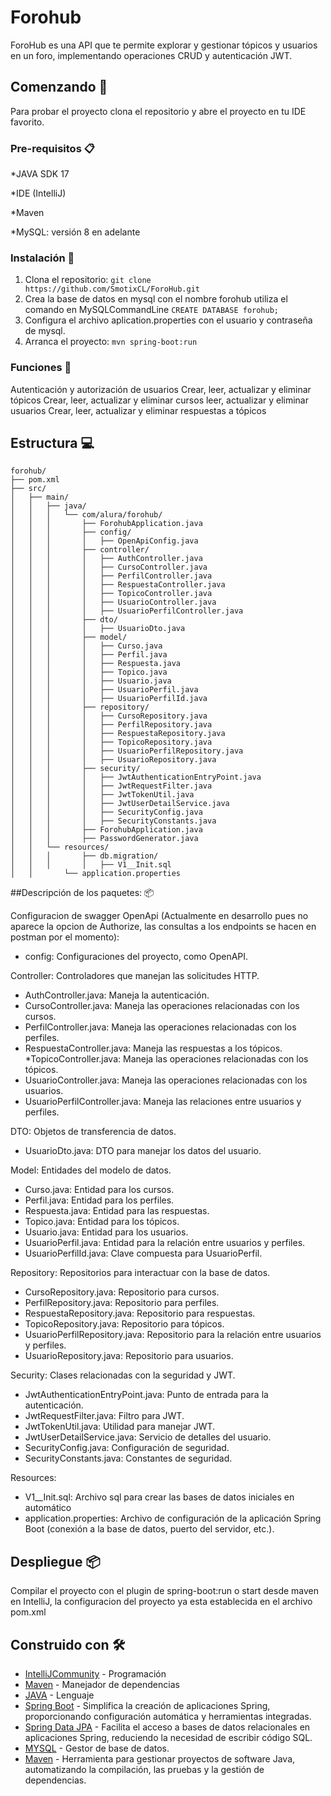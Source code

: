 # Forohub

ForoHub es una API que te permite explorar y gestionar tópicos y usuarios en un foro, implementando operaciones CRUD y autenticación JWT.


## Comenzando 🚀

Para probar el proyecto clona el repositorio y abre el proyecto en tu IDE favorito.


### Pre-requisitos 📋

*JAVA SDK 17

*IDE (IntelliJ)

*Maven
  
*MySQL: versión 8 en adelante


### Instalación 🔧


1. Clona el repositorio: `git clone https://github.com/SmotixCL/ForoHub.git`
2. Crea la base de datos en mysql con el nombre forohub utiliza el comando en MySQLCommandLine `CREATE DATABASE forohub;`
3. Configura el archivo aplication.properties con el usuario y contraseña de mysql.
4. Arranca el proyecto: `mvn spring-boot:run`


### Funciones 📖

Autenticación y autorización de usuarios
Crear, leer, actualizar y eliminar tópicos
Crear, leer, actualizar y eliminar cursos
leer, actualizar y eliminar usuarios
Crear, leer, actualizar y eliminar respuestas a tópicos


## Estructura 💻
```
forohub/
├── pom.xml
├── src/
│   ├── main/
│   │   ├── java/
│   │   │   └── com/alura/forohub/
│   │   │       ├── ForohubApplication.java
│   │   │       ├── config/
│   │   │       │   ├── OpenApiConfig.java
│   │   │       ├── controller/
│   │   │       │   ├── AuthController.java
│   │   │       │   ├── CursoController.java
│   │   │       │   ├── PerfilController.java
│   │   │       │   ├── RespuestaController.java
│   │   │       │   ├── TopicoController.java
│   │   │       │   ├── UsuarioController.java
│   │   │       │   ├── UsuarioPerfilController.java
│   │   │       ├── dto/
│   │   │       │   ├── UsuarioDto.java
│   │   │       ├── model/
│   │   │       │   ├── Curso.java
│   │   │       │   ├── Perfil.java
│   │   │       │   ├── Respuesta.java
│   │   │       │   ├── Topico.java
│   │   │       │   ├── Usuario.java
│   │   │       │   ├── UsuarioPerfil.java
│   │   │       │   ├── UsuarioPerfilId.java
│   │   │       ├── repository/
│   │   │       │   ├── CursoRepository.java
│   │   │       │   ├── PerfilRepository.java
│   │   │       │   ├── RespuestaRepository.java
│   │   │       │   ├── TopicoRepository.java
│   │   │       │   ├── UsuarioPerfilRepository.java
│   │   │       │   ├── UsuarioRepository.java
│   │   │       ├── security/
│   │   │       │   ├── JwtAuthenticationEntryPoint.java
│   │   │       │   ├── JwtRequestFilter.java
│   │   │       │   ├── JwtTokenUtil.java
│   │   │       │   ├── JwtUserDetailService.java
│   │   │       │   ├── SecurityConfig.java
│   │   │       │   ├── SecurityConstants.java
│   │   │       ├── ForohubApplication.java
│   │   │       ├── PasswordGenerator.java
│   │   └── resources/
│   │   │       ├── db.migration/
│   │   │       │   ├── V1__Init.sql
│   │       └── application.properties
```

##Descripción de los paquetes: 📦

Configuracion de swagger OpenApi (Actualmente en desarrollo pues no aparece la opcion de Authorize, las consultas a los endpoints se hacen en postman por el momento):

* config: Configuraciones del proyecto, como OpenAPI.
  
Controller: Controladores que manejan las solicitudes HTTP.

* AuthController.java: Maneja la autenticación.
* CursoController.java: Maneja las operaciones relacionadas con los cursos.
* PerfilController.java: Maneja las operaciones relacionadas con los perfiles.
* RespuestaController.java: Maneja las respuestas a los tópicos.
*TopicoController.java: Maneja las operaciones relacionadas con los tópicos.
* UsuarioController.java: Maneja las operaciones relacionadas con los usuarios.
* UsuarioPerfilController.java: Maneja las relaciones entre usuarios y perfiles.
  
DTO: Objetos de transferencia de datos.

* UsuarioDto.java: DTO para manejar los datos del usuario.
  
Model: Entidades del modelo de datos.

* Curso.java: Entidad para los cursos.
* Perfil.java: Entidad para los perfiles.
* Respuesta.java: Entidad para las respuestas.
* Topico.java: Entidad para los tópicos.
* Usuario.java: Entidad para los usuarios.
* UsuarioPerfil.java: Entidad para la relación entre usuarios y perfiles.
* UsuarioPerfilId.java: Clave compuesta para UsuarioPerfil.
  
Repository: Repositorios para interactuar con la base de datos.

* CursoRepository.java: Repositorio para cursos.
* PerfilRepository.java: Repositorio para perfiles.
* RespuestaRepository.java: Repositorio para respuestas.
* TopicoRepository.java: Repositorio para tópicos.
* UsuarioPerfilRepository.java: Repositorio para la relación entre usuarios y perfiles.
* UsuarioRepository.java: Repositorio para usuarios.
  
Security: Clases relacionadas con la seguridad y JWT.

* JwtAuthenticationEntryPoint.java: Punto de entrada para la autenticación.
* JwtRequestFilter.java: Filtro para JWT.
* JwtTokenUtil.java: Utilidad para manejar JWT.
* JwtUserDetailService.java: Servicio de detalles del usuario.
* SecurityConfig.java: Configuración de seguridad.
* SecurityConstants.java: Constantes de seguridad.

Resources:
* V1__Init.sql: Archivo sql para crear las bases de datos iniciales en automático
* application.properties: Archivo de configuración de la aplicación Spring Boot (conexión a la base de datos, puerto del servidor, etc.).


## Despliegue 📦

Compilar el proyecto con el plugin de spring-boot:run o start desde maven en IntelliJ, la configuracion del proyecto ya esta establecida en el archivo pom.xml

## Construido con 🛠️

* [IntelliJCommunity](https://www.jetbrains.com/idea/download/?section=windows) - Programación
* [Maven](https://maven.apache.org/) - Manejador de dependencias
* [JAVA](https://www.java.com/es/) - Lenguaje
* [Spring Boot](https://spring.io/projects/spring-boot) - Simplifica la creación de aplicaciones Spring, proporcionando configuración automática y herramientas integradas.
* [Spring Data JPA](https://spring.io/projects/spring-data-jpa) - Facilita el acceso a bases de datos relacionales en aplicaciones Spring, reduciendo la necesidad de escribir código SQL.
* [MYSQL](https://dev.mysql.com/downloads/installer/) - Gestor de base de datos.
* [Maven](https://maven.apache.org/) - Herramienta para gestionar proyectos de software Java, automatizando la compilación, las pruebas y la gestión de dependencias.
  
